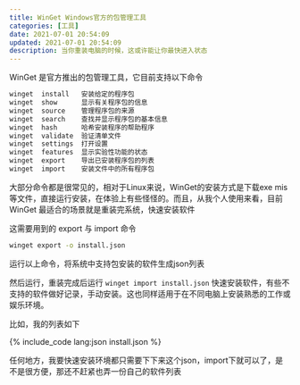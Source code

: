 ```yaml
---
title: WinGet Windows官方的包管理工具
categories: [工具]
date: 2021-07-01 20:54:09
updated: 2021-07-01 20:54:09
description: 当你重装电脑的时候，这或许能让你最快进入状态
---
```


WinGet 是官方推出的包管理工具，它目前支持以下命令

```cmd
winget  install   安装给定的程序包
winget  show      显示有关程序包的信息
winget  source    管理程序包的来源
winget  search    查找并显示程序包的基本信息
winget  hash      哈希安装程序的帮助程序
winget  validate  验证清单文件
winget  settings  打开设置
winget  features  显示实验性功能的状态
winget  export    导出已安装程序包的列表
winget  import    安装文件中的所有程序包
```

大部分命令都是很常见的，相对于Linux来说，WinGet的安装方式是下载exe mis等文件，直接运行安装，在体验上有些怪怪的。而且，从我个人使用来看，目前 WinGet 最适合的场景就是重装完系统，快速安装软件

<!-- more -->

这需要用到的 export 与 import 命令

```cmd
winget export -o install.json
```

运行以上命令，将系统中支持包安装的软件生成json列表

然后运行，重装完成后运行 `winget import install.json` 快速安装软件，有些不支持的软件做好记录，手动安装。这也同样适用于在不同电脑上安装熟悉的工作或娱乐环境。

比如，我的列表如下

{% include_code lang:json install.json %}

任何地方，我要快速安装环境都只需要下下来这个json，import下就可以了，是不是很方便，那还不赶紧也弄一份自己的软件列表
